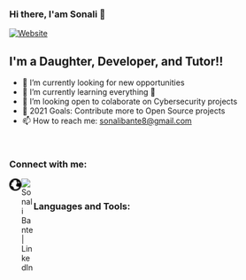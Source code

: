 ### Hi there, I'am Sonali 👋

[![Website]](https://sonalibante.github.io/)

## I'm a Daughter, Developer, and Tutor!!

- 🔭 I’m currently looking for new opportunities
- 🌱 I’m currently learning everything 🤣
- 👯 I’m looking open to colaborate on Cybersecurity projects
- 🥅 2021 Goals: Contribute more to Open Source projects
- 📫 How to reach me: sonalibante8@gmail.com

</br>

### Connect with me:

[<img align="left" alt="https://sonalibante.github.io/" width="22px" src="https://raw.githubusercontent.com/iconic/open-iconic/master/svg/globe.svg" />][website]
[<img align="left" alt="Sonali Bante | LinkedIn" width="22px" src="https://cdn.jsdelivr.net/npm/simple-icons@v3/icons/instagram.svg" />][linkedin]

</br>

### Languages and Tools:

[website]: https://sonalibante.github.io/
[linkedin]: https://www.linkedin.com/in/sonalibante/

